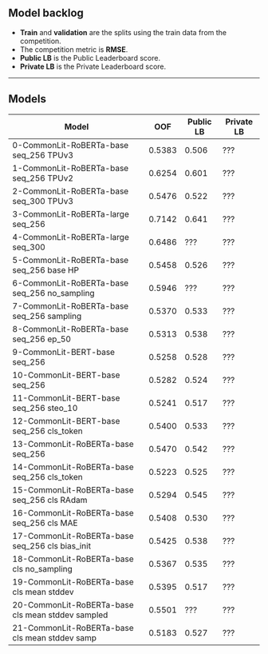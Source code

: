 ## Model backlog
- **Train** and **validation** are the splits using the train data from the competition.
- The competition metric is **RMSE**.
- **Public LB** is the Public Leaderboard score.
- **Private LB** is the Private Leaderboard score.

---

## Models

| Model | OOF | Public LB | Private LB |
|-------|-----|-----------|------------|
| 0-CommonLit-RoBERTa-base seq_256 TPUv3 | 0.5383 | 0.506 | ??? |
| 1-CommonLit-RoBERTa-base seq_256 TPUv2 | 0.6254 | 0.601 | ??? |
| 2-CommonLit-RoBERTa-base seq_300 TPUv3 | 0.5476 | 0.522 | ??? |
| 3-CommonLit-RoBERTa-large seq_256 | 0.7142 | 0.641 | ??? |
| 4-CommonLit-RoBERTa-large seq_300 | 0.6486 | ??? | ??? |
| 5-CommonLit-RoBERTa-base seq_256 base HP | 0.5458 | 0.526 | ??? |
| 6-CommonLit-RoBERTa-base seq_256 no_sampling | 0.5946 | ??? | ??? |
| 7-CommonLit-RoBERTa-base seq_256 sampling | 0.5370 | 0.533 | ??? |
| 8-CommonLit-RoBERTa-base seq_256 ep_50 | 0.5313 | 0.538 | ??? |
| 9-CommonLit-BERT-base seq_256 | 0.5258 | 0.528 | ??? |
| 10-CommonLit-BERT-base seq_256 | 0.5282 | 0.524 | ??? |
| 11-CommonLit-BERT-base seq_256 steo_10 | 0.5241 | 0.517 | ??? |
| 12-CommonLit-BERT-base seq_256 cls_token | 0.5400 | 0.533 | ??? |
| 13-CommonLit-RoBERTa-base seq_256 | 0.5470 | 0.542 | ??? |
| 14-CommonLit-RoBERTa-base seq_256 cls_token | 0.5223 | 0.525 | ??? |
| 15-CommonLit-RoBERTa-base seq_256 cls RAdam | 0.5294 | 0.545 | ??? |
| 16-CommonLit-RoBERTa-base seq_256 cls MAE | 0.5408 | 0.530 | ??? |
| 17-CommonLit-RoBERTa-base seq_256 cls bias_init | 0.5425 | 0.538 | ??? |
| 18-CommonLit-RoBERTa-base cls no_sampling | 0.5367 | 0.535 | ??? |
| 19-CommonLit-RoBERTa-base cls mean stddev | 0.5395 | 0.517 | ??? |
| 20-CommonLit-RoBERTa-base cls mean stddev sampled | 0.5501 | ??? | ??? |
| 21-CommonLit-RoBERTa-base cls mean stddev samp | 0.5183 | 0.527 | ??? |
